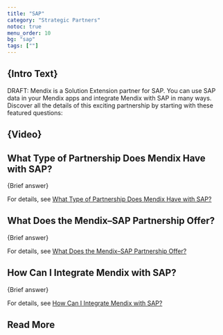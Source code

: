 ```yaml
---
title: "SAP"
category: "Strategic Partners"
notoc: true
menu_order: 10
bg: "sap"
tags: [""]
---
```


## {Intro Text}

DRAFT: Mendix is a Solution Extension partner for SAP. You can use SAP data in your Mendix apps and integrate Mendix with SAP in many ways. Discover all the details of this exciting partnership by starting with these featured questions:

## {Video}

## What Type of Partnership Does Mendix Have with SAP?

{Brief answer}

For details, see [What Type of Partnership Does Mendix Have with SAP?](sap-overview#sap-partnership-type)

## What Does the Mendix–SAP Partnership Offer?

{Brief answer}

For details, see [What Does the Mendix–SAP Partnership Offer?](sap-overview#sap-partnership-offer)

## How Can I Integrate Mendix with SAP?

{Brief answer}

For details, see [How Can I Integrate Mendix with SAP?](sap-integration#integrate-with-sap)

## Read More
